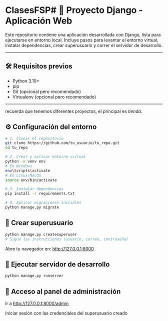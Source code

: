 # ClasesFSP# 🧠 Proyecto Django - Aplicación Web

Este repositorio contiene una aplicación desarrollada con Django, lista para ejecutarse en entorno local. Incluye pasos para levantar el entorno virtual, instalar dependencias, crear superusuario y correr el servidor de desarrollo.

---

## 🛠️ Requisitos previos

- Python 3.10+
- pip
- Git (opcional pero recomendado)
- Virtualenv (opcional pero recomendado)

---

recuerda que tenemos diferentes proyectos, el principal es *tienda*.

## ⚙️ Configuración del entorno

```bash
# 1. Clonar el repositorio
git clone https://github.com/tu_usuario/tu_repo.git
cd tu_repo

# 2. Crear y activar entorno virtual
python -m venv env
# En Windows
env\Scripts\activate
# En Linux/MacOS
source env/bin/activate

# 3. Instalar dependencias
pip install -r requirements.txt

# 4. Aplicar migraciones iniciales
python manage.py migrate

```

## 👤 Crear superusuario

```bash
python manage.py createsuperuser
# Sigue las instrucciones (usuario, correo, contraseña)
```
Abre tu navegador en: http://127.0.0.1:8000

## 🚀 Ejecutar servidor de desarrollo
```bash
python manage.py runserver
```

## 🔐 Acceso al panel de administración

Ir a http://127.0.0.1:8000/admin

Iniciar sesión con las credenciales del superusuario creado

